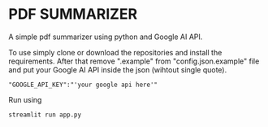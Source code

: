 # PDF SUMMARIZER
A simple pdf summarizer using python and Google AI API.

To use simply clone or download the repositories and install the requirements. After that remove ".example" from "config.json.example" file and put your Google AI API inside the json (wihtout single quote).
```
"GOOGLE_API_KEY":"'your google api here'"
```

Run using
```
streamlit run app.py
```

